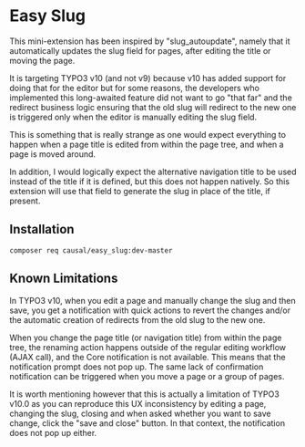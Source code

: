 # Easy Slug

This mini-extension has been inspired by "slug_autoupdate", namely that it automatically updates
the slug field for pages, after editing the title or moving the page.

It is targeting TYPO3 v10 (and not v9) because v10 has added support for doing that for the editor
but for some reasons, the developers who implemented this long-awaited feature did not want to go
"that far" and the redirect business logic ensuring that the old slug will redirect to the new one
is triggered only when the editor is manually editing the slug field.

This is something that is really strange as one would expect everything to happen when a page title
is edited from within the page tree, and when a page is moved around.

In addition, I would logically expect the alternative navigation title to be used instead of the
title if it is defined, but this does not happen natively. So this extension will use that field
to generate the slug in place of the title, if present.

## Installation

```
composer req causal/easy_slug:dev-master
```

## Known Limitations

In TYPO3 v10, when you edit a page and manually change the slug and then save, you get a notification
with quick actions to revert the changes and/or the automatic creation of redirects from the old slug
to the new one.

When you change the page title (or navigation title) from within the page tree, the renaming action
happens outside of the regular editing workflow (AJAX call), and the Core notification is not
available. This means that the notification prompt does not pop up. The same lack of confirmation
notification can be triggered when you move a page or a group of pages.

It is worth mentioning however that this is actually a limitation of TYPO3 v10.0 as you can
reproduce this UX inconsistency by editing a page, changing the slug, closing and when asked whether
you want to save change, click the "save and close" button. In that context, the notification does
not pop up either.
